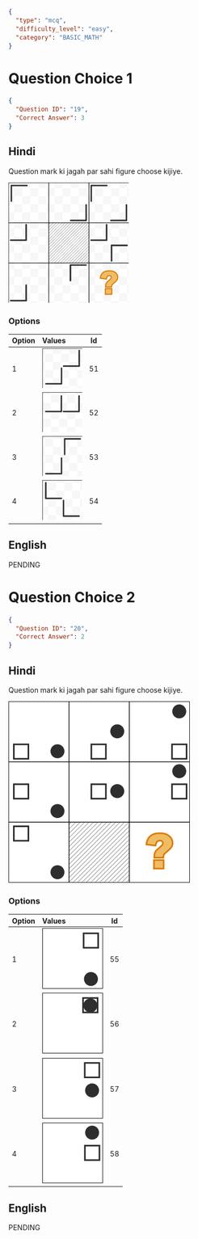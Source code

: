 ```json
{
  "type": "mcq",
  "difficulty_level": "easy",
  "category": "BASIC_MATH"
}
```

# Question Choice 1
```json
{
  "Question ID": "19",
  "Correct Answer": 3
}
```

## Hindi
Question mark ki jagah par sahi figure choose kijiye.

![](images/question_11/choice1/choice1.png)

### Options
| Option | Values                                      |Id     |
|:-------|:--------------------------------------------|:-----:|
| 1      | ![](images/question_11/choice1/option1.png) |51   |
| 2      | ![](images/question_11/choice1/option2.png) |52   |
| 3      | ![](images/question_11/choice1/option3.png) |53   |
| 4      | ![](images/question_11/choice1/option4.png) |54   |

## English
PENDING

# Question Choice 2
```json
{
  "Question ID": "20",
  "Correct Answer": 2
}
```

## Hindi
Question mark ki jagah par sahi figure choose kijiye.

![](images/question_11/choice2/choice2.png)

### Options
| Option | Values                                      |Id     |
|:-------|:--------------------------------------------|:-----:|
| 1      | ![](images/question_11/choice2/option1.png) |55   |
| 2      | ![](images/question_11/choice2/option2.png) |56   |
| 3      | ![](images/question_11/choice2/option3.png) |57   |
| 4      | ![](images/question_11/choice2/option4.png) |58   |


## English
PENDING
